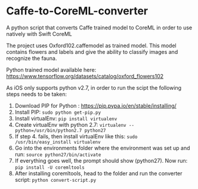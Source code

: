 # Caffe-to-CoreML-converter
A python script that converts Caffe trained model to CoreML in order to use natively with Swift CoreML

The project uses Oxford102.caffemodel as trained model. This model contains flowers and labels and give the ability to classify images and recognize the fauna.

Python trained model available here: https://www.tensorflow.org/datasets/catalog/oxford_flowers102

As iOS only supports python v2.7, in order to run the scipt the following steps needs to be taken:

1. Download PIP for Python : https://pip.pypa.io/en/stable/installing/
2. Install PIP: 
```sudo python get-pip.py```
3. Install virtualEnv: 
```pip install virtualenv```
4. Create virtualEnv with python 2.7: 
```virtualenv --python=/usr/bin/python2.7 python27```
5. If step 4. fails, then install virtualEnv like this: 
```sudo /usr/bin/easy_install virtualenv```
6. Go into the environments folder where the environment was set up and run: 
```source python27/bin/activate```
7. If everything goes well, the prompt should show (python27). Now run: 
```pip install -U coremltools```
8. After installing coremltools, head to the folder and run the converter script: 
```python convert-script.py```

